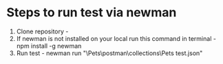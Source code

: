 # Steps to run test via newman

1. Clone repository - 
2. If newman is not installed on your local run this command in terminal - npm install -g newman
3. Run test - newman run "<directory where project is cloned>\Pets\postman\collections\Pets test.json"
